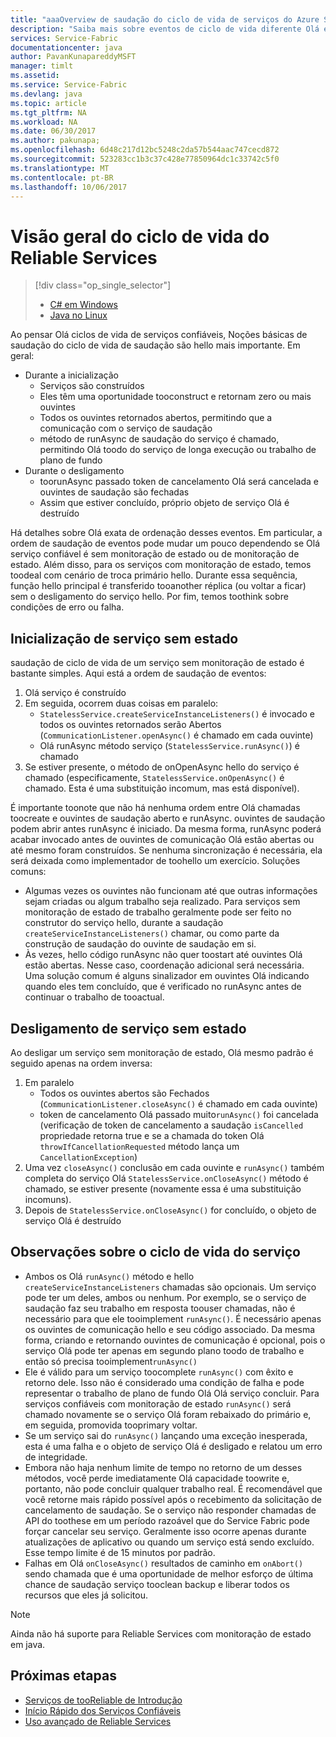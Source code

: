 ```yaml
---
title: "aaaOverview de saudação do ciclo de vida de serviços do Azure Service Fabric confiáveis | Microsoft Docs"
description: "Saiba mais sobre eventos de ciclo de vida diferente Olá em serviços confiáveis do Service Fabric"
services: Service-Fabric
documentationcenter: java
author: PavanKunapareddyMSFT
manager: timlt
ms.assetid: 
ms.service: Service-Fabric
ms.devlang: java
ms.topic: article
ms.tgt_pltfrm: NA
ms.workload: NA
ms.date: 06/30/2017
ms.author: pakunapa;
ms.openlocfilehash: 6d48c217d12bc5248c2da57b544aac747cecd872
ms.sourcegitcommit: 523283cc1b3c37c428e77850964dc1c33742c5f0
ms.translationtype: MT
ms.contentlocale: pt-BR
ms.lasthandoff: 10/06/2017
---
```

# <a name="reliable-services-lifecycle-overview"></a>Visão geral do ciclo de vida do Reliable Services
> [!div class="op_single_selector"]
> * [C# em Windows](service-fabric-reliable-services-lifecycle.md)
> * [Java no Linux](service-fabric-reliable-services-lifecycle-java.md)
>
>

Ao pensar Olá ciclos de vida de serviços confiáveis, Noções básicas de saudação do ciclo de vida de saudação são hello mais importante. Em geral:

* Durante a inicialização
  * Serviços são construídos
  * Eles têm uma oportunidade tooconstruct e retornam zero ou mais ouvintes
  * Todos os ouvintes retornados abertos, permitindo que a comunicação com o serviço de saudação
  * método de runAsync de saudação do serviço é chamado, permitindo Olá toodo do serviço de longa execução ou trabalho de plano de fundo
* Durante o desligamento
  * toorunAsync passado token de cancelamento Olá será cancelada e ouvintes de saudação são fechadas
  * Assim que estiver concluído, próprio objeto de serviço Olá é destruído

Há detalhes sobre Olá exata de ordenação desses eventos. Em particular, a ordem de saudação de eventos pode mudar um pouco dependendo se Olá serviço confiável é sem monitoração de estado ou de monitoração de estado. Além disso, para os serviços com monitoração de estado, temos toodeal com cenário de troca primário hello. Durante essa sequência, função hello principal é transferido tooanother réplica (ou voltar a ficar) sem o desligamento do serviço hello. Por fim, temos toothink sobre condições de erro ou falha.

## <a name="stateless-service-startup"></a>Inicialização de serviço sem estado
saudação de ciclo de vida de um serviço sem monitoração de estado é bastante simples. Aqui está a ordem de saudação de eventos:

1. Olá serviço é construído
2. Em seguida, ocorrem duas coisas em paralelo:
    - `StatelessService.createServiceInstanceListeners()` é invocado e todos os ouvintes retornados serão Abertos (`CommunicationListener.openAsync()` é chamado em cada ouvinte)
    - Olá runAsync método serviço (`StatelessService.runAsync()`) é chamado
3. Se estiver presente, o método de onOpenAsync hello do serviço é chamado (especificamente, `StatelessService.onOpenAsync()` é chamado. Esta é uma substituição incomum, mas está disponível).

É importante toonote que não há nenhuma ordem entre Olá chamadas toocreate e ouvintes de saudação aberto e runAsync. ouvintes de saudação podem abrir antes runAsync é iniciado. Da mesma forma, runAsync poderá acabar invocado antes de ouvintes de comunicação Olá estão abertas ou até mesmo foram construídos. Se nenhuma sincronização é necessária, ela será deixada como implementador de toohello um exercício. Soluções comuns:

* Algumas vezes os ouvintes não funcionam até que outras informações sejam criadas ou algum trabalho seja realizado. Para serviços sem monitoração de estado de trabalho geralmente pode ser feito no construtor do serviço hello, durante a saudação `createServiceInstanceListeners()` chamar, ou como parte da construção de saudação do ouvinte de saudação em si.
* Às vezes, hello código runAsync não quer toostart até ouvintes Olá estão abertas. Nesse caso, coordenação adicional será necessária. Uma solução comum é alguns sinalizador em ouvintes Olá indicando quando eles tem concluído, que é verificado no runAsync antes de continuar o trabalho de tooactual.

## <a name="stateless-service-shutdown"></a>Desligamento de serviço sem estado
Ao desligar um serviço sem monitoração de estado, Olá mesmo padrão é seguido apenas na ordem inversa:

1. Em paralelo
    - Todos os ouvintes abertos são Fechados (`CommunicationListener.closeAsync()` é chamado em cada ouvinte)
    - token de cancelamento Olá passado muito`runAsync()` foi cancelada (verificação de token de cancelamento a saudação `isCancelled` propriedade retorna true e se a chamada do token Olá `throwIfCancellationRequested` método lança um `CancellationException`)
2. Uma vez `closeAsync()` conclusão em cada ouvinte e `runAsync()` também completa do serviço Olá `StatelessService.onCloseAsync()` método é chamado, se estiver presente (novamente essa é uma substituição incomuns).
3. Depois de `StatelessService.onCloseAsync()` for concluído, o objeto de serviço Olá é destruído

## <a name="notes-on-service-lifecycle"></a>Observações sobre o ciclo de vida do serviço
* Ambos os Olá `runAsync()` método e hello `createServiceInstanceListeners` chamadas são opcionais. Um serviço pode ter um deles, ambos ou nenhum. Por exemplo, se o serviço de saudação faz seu trabalho em resposta toouser chamadas, não é necessário para que ele tooimplement `runAsync()`. É necessário apenas os ouvintes de comunicação hello e seu código associado. Da mesma forma, criando e retornando ouvintes de comunicação é opcional, pois o serviço Olá pode ter apenas em segundo plano toodo de trabalho e então só precisa tooimplement`runAsync()`
* Ele é válido para um serviço toocomplete `runAsync()` com êxito e retorno dele. Isso não é considerado uma condição de falha e pode representar o trabalho de plano de fundo Olá Olá serviço concluir. Para serviços confiáveis com monitoração de estado `runAsync()` será chamado novamente se o serviço Olá foram rebaixado do primário e, em seguida, promovida tooprimary voltar.
* Se um serviço sai do `runAsync()` lançando uma exceção inesperada, esta é uma falha e o objeto de serviço Olá é desligado e relatou um erro de integridade.
* Embora não haja nenhum limite de tempo no retorno de um desses métodos, você perde imediatamente Olá capacidade toowrite e, portanto, não pode concluir qualquer trabalho real. É recomendável que você retorne mais rápido possível após o recebimento da solicitação de cancelamento de saudação. Se o serviço não responder chamadas de API do toothese em um período razoável que do Service Fabric pode forçar cancelar seu serviço. Geralmente isso ocorre apenas durante atualizações de aplicativo ou quando um serviço está sendo excluído. Esse tempo limite é de 15 minutos por padrão.
* Falhas em Olá `onCloseAsync()` resultados de caminho em `onAbort()` sendo chamada que é uma oportunidade de melhor esforço de última chance de saudação serviço tooclean backup e liberar todos os recursos que eles já solicitou.

> [!NOTE]
> Ainda não há suporte para Reliable Services com monitoração de estado em java.
>
>

## <a name="next-steps"></a>Próximas etapas
* [Serviços de tooReliable de Introdução](service-fabric-reliable-services-introduction.md)
* [Início Rápido dos Serviços Confiáveis](service-fabric-reliable-services-quick-start.md)
* [Uso avançado de Reliable Services](service-fabric-reliable-services-advanced-usage.md)
